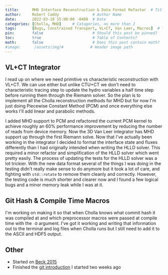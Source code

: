 ```yaml
---
title:      MHD Interface Reconstruction & Data Format Refactor  # Title
author:     Robert Caddy               # Author Name
date:       2022-03-18 15:00:00 -0400  # Date
categories: [Cholla, MHD]     # Catagories, no more than 2
tags:       [Bugs, Constrained Transport, VL+CT, Van Leer, Macros]  # Tags, any number
pin:        false                      # Should this post be pinned?
toc:        true                       # Table of Contents?
math:       false                      # Does this post contain math?
#image:      /assets/img/#            # Header image path
---
```


## VL+CT Integrator

I read up on where we need primitive vs characteristic reconstruction with
VL+CT. We can use either but unlike CTU+CT we don't need to characteristic
tracing step to update the hydro variables a half time step before running them
through the Riemann solver. So the plan is to implement all the Cholla
reconstruction methods for MHD but for now I'm just doing Piecewise Constant
Method (PCM) and once everything else works I'll add linear and parabolic
methods.

I added MHD support to PCM and refactored the current PCM kernel to achieve
roughly an 60% performance improvement by reducing the number of reads from
device memory. Now the 3D Van Leer integrator has MHD support up through the
first Riemann solve. Now that I've actually been working in the integrator I
decided to format the interface state and fluxes differently than I had
originally intended when writing the HLLD solver. This required a minor refactor
and simplification of the HLLD solver which went pretty easily. The process of
updating the tests for the HLLD solver was a lot trickier. With the new data
format several of the things I was doing in the testing didn't really make sense
to do anymore but it took a lot of care, and fighting with `std::rotate` to
remove them cleanly and correctly. However, the testing code is much shorter and
clearer now and I found a few logical bugs and a minor memory leak while I was
at it.

## Git Hash & Compile Time Macros

I'm working on making it so that when Cholla knows what commit hash it was
compiled at and which preprocessor macros were passed at compile time with the
`-D` argument. I've got it working and writing that information out to the
terminal and log files when Cholla runs but I still need to add it to the ASCII
and HDF5 output.

## Other

- Started on [Beck 2015](https://ui.adsabs.harvard.edu/abs/2015A%26ARv..24....4B/abstract)
- Finished the [git
  introduction](https://gist.github.com/bcaddy/f822ba0786be8a1b8edcc7d74e6eca1b)
  I started two weeks ago
